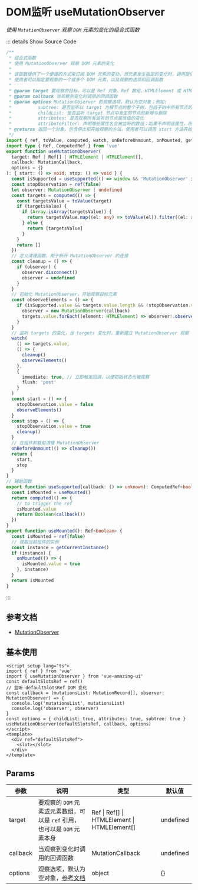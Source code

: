 # DOM监听 useMutationObserver

<GlobalElement />

*使用 `MutationObserver` 观察 `DOM` 元素的变化的组合式函数*

::: details Show Source Code

```ts
/**
 * 组合式函数
 * 使用 MutationObserver 观察 DOM 元素的变化
 *
 * 该函数提供了一个便捷的方式来订阅 DOM 元素的变动，当元素发生指定的变化时，调用提供的回调函数
 * 使用者可以指定要观察的一个或多个 DOM 元素，以及观察的选项和回调函数
 *
 * @param target 要观察的目标，可以是 Ref 对象、Ref 数组、HTMLElement 或 HTMLElement 数组
 * @param callback 当观察到变化时调用的回调函数
 * @param options MutationObserver 的观察选项，默认为空对象；例如:
 *          subtree: 是否监听以 target 为根节点的整个子树，包括子树中所有节点的属性
 *          childList: 是否监听 target 节点中发生的节点的新增与删除
 *          attributes: 是否观察所有监听的节点属性值的变化
 *          attributeFilter: 声明哪些属性名会被监听的数组；如果不声明该属性，所有属性的变化都将触发通知
 * @returns 返回一个对象，包含停止和开始观察的方法，使用者可以调用 start 方法开始观察，调用 stop 方法停止观察
 */
import { ref, toValue, computed, watch, onBeforeUnmount, onMounted, getCurrentInstance } from 'vue'
import type { Ref, ComputedRef } from 'vue'
export function useMutationObserver(
  target: Ref | Ref[] | HTMLElement | HTMLElement[],
  callback: MutationCallback,
  options = {}
): { start: () => void; stop: () => void } {
  const isSupported = useSupported(() => window && 'MutationObserver' in window)
  const stopObservation = ref(false)
  let observer: MutationObserver | undefined
  const targets = computed(() => {
    const targetsValue = toValue(target)
    if (targetsValue) {
      if (Array.isArray(targetsValue)) {
        return targetsValue.map((el: any) => toValue(el)).filter((el: any) => el)
      } else {
        return [targetsValue]
      }
    }
    return []
  })
  // 定义清理函数，用于断开 MutationObserver 的连接
  const cleanup = () => {
    if (observer) {
      observer.disconnect()
      observer = undefined
    }
  }
  // 初始化 MutationObserver，开始观察目标元素
  const observeElements = () => {
    if (isSupported.value && targets.value.length && !stopObservation.value) {
      observer = new MutationObserver(callback)
      targets.value.forEach((element: HTMLElement) => observer!.observe(element, options))
    }
  }
  // 监听 targets 的变化，当 targets 变化时，重新建立 MutationObserver 观察
  watch(
    () => targets.value,
    () => {
      cleanup()
      observeElements()
    },
    {
      immediate: true, // 立即触发回调，以便初始状态也被观察
      flush: 'post'
    }
  )
  const start = () => {
    stopObservation.value = false
    observeElements()
  }
  const stop = () => {
    stopObservation.value = true
    cleanup()
  }
  // 在组件卸载前清理 MutationObserver
  onBeforeUnmount(() => cleanup())
  return {
    start,
    stop
  }
}
// 辅助函数
export function useSupported(callback: () => unknown): ComputedRef<boolean> {
  const isMounted = useMounted()
  return computed(() => {
    // to trigger the ref
    isMounted.value
    return Boolean(callback())
  })
}
export function useMounted(): Ref<boolean> {
  const isMounted = ref(false)
  // 获取当前组件的实例
  const instance = getCurrentInstance()
  if (instance) {
    onMounted(() => {
      isMounted.value = true
    }, instance)
  }
  return isMounted
}
```

:::

## 参考文档

- [MutationObserver](https://developer.mozilla.org/zh-CN/docs/Web/API/MutationObserver)

## 基本使用

```vue
<script setup lang="ts">
import { ref } from 'vue'
import { useMutationObserver } from 'vue-amazing-ui'
const defaultSlotsRef = ref()
// 监听 defaultSlotsRef DOM 变化
const callback = (mutationsList: MutationRecord[], observer: MutationObserver) => {
  console.log('mutationsList', mutationsList)
  console.log('observer', observer)
}
const options = { childList: true, attributes: true, subtree: true }
useMutationObserver(defaultSlotsRef, callback, options)
</script>
<template>
  <div ref="defaultSlotsRef">
    <slot></slot>
  </div>
</template>
```

## Params

参数 | 说明 | 类型 | 默认值
-- | -- | -- | --
target | 要观察的 `DOM` 元素或元素数组，可以是 `ref` 引用，也可以是 `DOM` 元素本身 | Ref &#124; Ref[] &#124; HTMLElement &#124; HTMLElement[] | undefined
callback | 当观察到变化时调用的回调函数 | MutationCallback | undefined
options | 观察选项，默认为空对象，[参考文档](https://developer.mozilla.org/zh-CN/docs/Web/API/MutationObserver/observe#options) | object | {}
